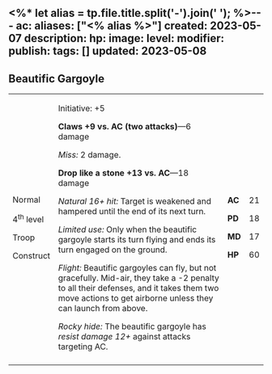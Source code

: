 <%* let alias = tp.file.title.split('-').join(' '); %>---
ac: 
aliases: ["<% alias %>"]
created: 2023-05-07
description: 
hp: 
image: 
level: 
modifier: 
publish: 
tags: []
updated: 2023-05-08
---

## Beautific Gargoyle

<table>
<colgroup>
<col style="width: 16%" />
<col style="width: 72%" />
<col style="width: 5%" />
<col style="width: 5%" />
</colgroup>
<tbody>
<tr class="odd">
<td><p>Normal</p>
<p>4<sup>th</sup> level</p>
<p>Troop</p>
<p>Construct</p></td>
<td><p>Initiative: +5</p>
<p><strong>Claws +9 vs. AC (two attacks)</strong>—6 damage</p>
<p><em>Miss:</em> 2 damage.</p>
<p><strong>Drop like a stone +13 vs. AC</strong>—18 damage</p>
<p><em>Natural 16+ hit:</em> Target is weakened and hampered until the
end of its next turn.</p>
<p><em>Limited use:</em> Only when the beautific gargoyle starts its
turn flying and ends its turn engaged on the ground.</p>
<p><em>Flight:</em> Beautific gargoyles can fly, but not gracefully.
Mid-air, they take a -2 penalty to all their defenses, and it takes them
two move actions to get airborne unless they can launch from above.</p>
<p><em>Rocky hide:</em> The beautific gargoyle has <em>resist damage
12+</em> against attacks targeting AC.</p></td>
<td><p><strong>AC</strong></p>
<p><strong>PD</strong></p>
<p><strong>MD</strong></p>
<p><strong>HP</strong></p></td>
<td><p>21</p>
<p>18</p>
<p>17</p>
<p>60</p></td>
</tr>
<tr class="even">
<td></td>
<td></td>
<td></td>
<td></td>
</tr>
</tbody>
</table>
